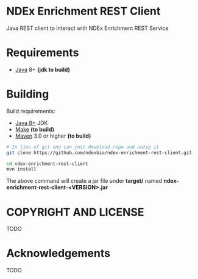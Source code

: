 
[jetty]: http://eclipse.org/jetty/
[maven]: http://maven.apache.org/
[java]: https://www.oracle.com/java/index.html
[git]: https://git-scm.com/

[make]: https://www.gnu.org/software/make

NDEx Enrichment REST Client
===========================

Java REST client to interact with NDEx Enrichment REST Service


Requirements
============

* [Java][java] 8+ **(jdk to build)**



Building  
========

Build requirements:

* [Java 8+][java] JDK
* [Make][make] **(to build)**
* [Maven][maven] 3.0 or higher **(to build)**


```Bash
# In lieu of git one can just download repo and unzip it
git clone https://github.com/ndexbio/ndex-enrichment-rest-client.git

cd ndex-enrichment-rest-client
mvn install

```

The above command will create a jar file under **target/** named 
**ndex-enrichment-rest-client-\<VERSION\>.jar** 




COPYRIGHT AND LICENSE
=====================

TODO

Acknowledgements
================

TODO
